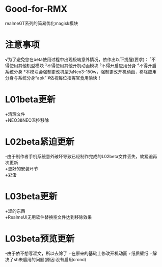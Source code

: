# Good-for-RMX
realmeGT系列的简易优化magisk模块   

# 注意事项
√为了避免您在beta使用过程中出现极端意外情况，依作出以下提醒(要求)：
¹不得使用其他机型模块
²不得使用其他开机动画模块
³不得开启应用分身
⁴不得开启系统分身
*本模块会强制更改机型为Neo3-150w，强制更改开机动画，移除应用分身与系统分身“apk”
¥依祝每位指挥官食用愉快！

# L01beta更新
+清理文件   
+NEO3&NEO温控移除   

# L02beta紧迫更新
-由于制作者手机系统意外破坏导致已经制作完成的L02beta文件丢失，故紧迫再次更新   
+更好的安装环节   
+彩蛋   

# L03beta更新
+涩的东西   
+RealmeUI无用软件替换空文件达到移除效果   

# L03beta预览更新
-由于依不想写涩文，所以去除了
+在原来的基础上修改开机动画
+纸质壁纸
+解决了sh未启用的问题(原因:没有启用crond)

